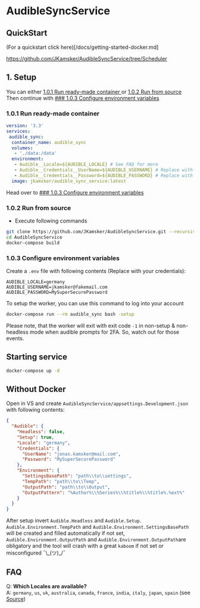 
# AudibleSyncService

## QuickStart
(For a quickstart click here)[/docs/getting-started-docker.md]

https://github.com/JKamsker/AudibleSyncService/tree/Scheduler

## 1. Setup

You can either  [1.0.1 Run ready-made container ](#101-run-ready-made-container ) or [1.0.2 Run from source](#102-run-from-source) </br>
Then continue with [### 1.0.3 Configure environment variables](#103-configure-environment-variables)

### 1.0.1 Run ready-made container
````yaml
version: '3.3'
services:
 audible_sync:
  container_name: audible_sync
  volumes:
   - './data:/data'
  environment:
   - Audible__Locale=${AUDIBLE_LOCALE} # See FAQ for more
   - Audible__Credentials__UserName=${AUDIBLE_USERNAME} # Replace with your username or use .env
   - Audible__Credentials__Password=${AUDIBLE_PASSWORD} # Replace with your password or use .env
  image: jkamsker/audible_sync_service:latest
````

Head over to [### 1.0.3 Configure environment variables](#103-configure-environment-variables)



### 1.0.2 Run from source

- Execute following commands
```bash
git clone https://github.com/JKamsker/AudibleSyncService.git --recursive
cd AudibleSyncService
docker-compose build
```


### 1.0.3 Configure environment variables

Create a ``.env`` file with following contents (Replace with your credentials): 
```text
AUDIBLE_LOCALE=germany
AUDIBLE_USERNAME=jkamsker@fakemail.com
AUDIBLE_PASSWORD=MySuperSecurePassword
```

To setup the worker, you can use this command to log into your account
```bash
docker-compose run --rm audible_sync bash -setup
```

Please note, that the worker will exit with exit code ``-1`` in non-setup & non-headless mode when audible prompts for 2FA. So, watch out for those events.

## Starting service
```bash
docker-compose up -d
```

## Without Docker
Open in VS and create ``AudibleSyncService/appsettings.Development.json`` 
with following contents: 
```json
{
  "Audible": {
    "Headless": false,
    "Setup": true,
    "Locale": "germany",
    "Credentials": {
      "UserName": "jonas.kamsker@mail.com",
      "Password": "MySuperSecurePassword"
    },
    "Environment": {
      "SettingsBasePath": "path\\to\\settings",
      "TempPath": "path\\to\\Temp",
      "OutputPath": "path\\to\\Output",
      "OutputPattern": "%Author%\\%Series%\\%title%\\%title%.%ext%"
    }
  }
}
```
After setup invert ``Audible.Headless`` and ``Audible.Setup``. </br>
``Audible.Environment.TempPath`` and ``Audible.Environment.SettingsBasePath`` will be created and filled automatically if not set, ``Audible.Environment.OutputPath``  and ``Audible.Environment.OutputPath``are obligatory and the tool will crash with a great ``kaboom`` if not set or misconfigured ¯\\\_(ツ)_/¯

## FAQ
Q: **Which Locales are available?** </br>
A: ``germany``, ``us``, ``uk``, ``australia``, ``canada``, ``france``,  ``india``, ``italy``, ``japan``, ``spain`` (see [Source](https://github.com/JKamsker/AudibleApi/blob/dbb51c6183db831c2c1b518d613978df6e7d4061/AudibleApi/Localization.cs#L20)) 
